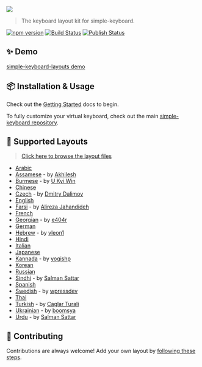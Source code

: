 <a href="https://hodgef.com/simple-keyboard/demos" title="View Demo" target="_blank"><img src="https://i.imgur.com/VfSCVSS.png"></a>

<blockquote>The keyboard layout kit for simple-keyboard.</blockquote>

[![npm version](https://badge.fury.io/js/simple-keyboard-layouts.svg)](https://www.npmjs.com/package/simple-keyboard-layouts)
 <a href="https://github.com/hodgef/simple-keyboard-layouts/actions"><img alt="Build Status" src="https://github.com/hodgef/simple-keyboard-layouts/workflows/Build/badge.svg?color=green" /></a> <a href="https://github.com/hodgef/simple-keyboard-layouts/actions"><img alt="Publish Status" src="https://github.com/hodgef/simple-keyboard-layouts/workflows/Publish/badge.svg?color=green" /></a>


## ✨ Demo

[simple-keyboard-layouts demo](https://hodgef.com/simple-keyboard/demos/)

## 📦 Installation & Usage

Check out the [Getting Started](https://hodgef.com/simple-keyboard/modules/simple-keyboard-layouts/) docs to begin.

To fully customize your virtual keyboard, check out the main [simple-keyboard repository](https://github.com/hodgef/simple-keyboard).

## 📃 Supported Layouts

> [Click here to browse the layout files](https://github.com/hodgef/simple-keyboard-layouts/tree/master/src/lib/layouts)

* [Arabic](https://hodgef.com/simple-keyboard/demos/?d=arabic)
* [Assamese](https://hodgef.com/simple-keyboard/demos/?d=assamese) - by [Akhilesh](https://github.com/akki2825)
* [Burmese](https://hodgef.com/simple-keyboard/demos/?d=burmese) - by [U Kyi Win](https://github.com/ukyiwin)
* [Chinese](https://hodgef.com/simple-keyboard/demos/?d=chinese)
* [Czech](https://hodgef.com/simple-keyboard/demos/?d=czech) - by [Dmitry Dalimov](https://github.com/slavabogov)
* [English](https://hodgef.com/simple-keyboard/demos/?d=)
* [Farsi](https://hodgef.com/simple-keyboard/demos/?d=farsi) - by [Alireza Jahandideh](https://github.com/Youhan)
* [French](https://hodgef.com/simple-keyboard/demos/?d=french)
* [Georgian](https://hodgef.com/simple-keyboard/demos/?d=georgian) - by [e404r](https://github.com/e404r)
* [German](https://hodgef.com/simple-keyboard/demos/?d=german)
* [Hebrew](https://hodgef.com/simple-keyboard/demos/?d=hebrew) - by [vleon1](https://github.com/vleon1)
* [Hindi](https://hodgef.com/simple-keyboard/demos/?d=hindi)
* [Italian](https://hodgef.com/simple-keyboard/demos/?d=italian)
* [Japanese](https://hodgef.com/simple-keyboard/demos/?d=japanese)
* [Kannada](https://hodgef.com/simple-keyboard/demos/?d=kannada) - by [yogishp](https://github.com/yogishp)
* [Korean](https://hodgef.com/simple-keyboard/demos/?d=korean)
* [Russian](https://hodgef.com/simple-keyboard/demos/?d=russian)
* [Sindhi](https://hodgef.com/simple-keyboard/demos/?d=sindhi) - by [Salman Sattar](https://github.com/salman65)
* [Spanish](https://hodgef.com/simple-keyboard/demos/?d=spanish)
* [Swedish](https://hodgef.com/simple-keyboard/demos/?d=swedish) - by [wpressdev](https://github.com/wpressdev)
* [Thai](https://hodgef.com/simple-keyboard/demos/?d=thai)
* [Turkish](https://hodgef.com/simple-keyboard/demos/?d=turkish) - by [Caglar Turali](https://github.com/caglarturali)
* [Ukrainian](https://hodgef.com/simple-keyboard/demos/?d=ukrainian) - by [boomsya](https://github.com/boomsya)
* [Urdu](https://hodgef.com/simple-keyboard/demos/?d=urdu) - by [Salman Sattar](https://github.com/salman65)

## 🌟 Contributing

Contributions are always welcome! Add your own layout by [following these steps](https://github.com/hodgef/simple-keyboard-layouts/wiki/Adding-a-Layout).
